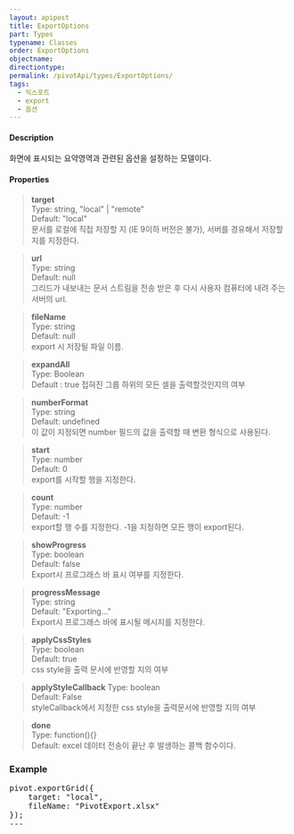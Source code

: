 ```yaml
---
layout: apipost
title: ExportOptions
part: Types
typename: Classes
order: ExportOptions
objectname: 
directiontype: 
permalink: /pivotApi/types/ExportOptions/
tags: 
  - 익스포트
  - export
  - 옵션
---
```


#### Description

화면에 표시되는 요약영역과 관련된 옵션을 설정하는 모델이다.  

#### Properties

> **target**  
> Type: string, "local" | "remote"  
> Default: "local"    
> 문서를 로컬에 직접 저장할 지 (IE 9이하 버전은 불가), 서버를 경유해서 저장할 지를 지정한다. 

> **url**   
> Type: string         
> Default: null   
> 그리드가 내보내는 문서 스트림을 전송 받은 후 다시 사용자 컴퓨터에 내려 주는 서버의 url.  

> **fileName**   
> Type: string         
> Default: null   
> export 시 저장될 파일 이름.  

> **expandAll**  
> Type: Boolean  
> Default : true
> 접혀진 그룹 하위의 모든 셀을 출력할것인지의 여부 

> **numberFormat**  
> Type: string   
> Default: undefined   
> 이 값이 지정되면 number 필드의 값을 출력할 때 변환 형식으로 사용된다.     

> **start**  
> Type: number    
> Default: 0  
> export를 시작할 행을 지정한다.    

> **count**  
> Type: number  
> Default: -1  
> export할 행 수를 지정한다. -1을 지정하면 모든 행이 export된다.    

> **showProgress**  
> Type: boolean  
> Default: false  
> Export시 프로그래스 바 표시 여부를 지정한다.     

> **progressMessage**  
> Type: string  
> Default: "Exporting..."  
> Export시 프로그래스 바에 표시될 메시지를 지정한다.    

> **applyCssStyles**  
> Type: boolean  
> Default: true  
> css style을 출력 문서에 반영할 지의 여부  

<a name="applyStyleCallback"></a>
> **applyStyleCallback**
> Type: boolean  
> Default: False  
> styleCallback에서 지정한 css style을 출력문서에 반영할 지의 여부  

> **done**  
> Type: function(){}  
> Default: 
> excel 데이터 전송이 끝난 후 발생하는 콜백 함수이다.    


### Example  

<pre class="prettyprint">
pivot.exportGrid({
    target: "local",
    fileName: "PivotExport.xlsx"
});
---

